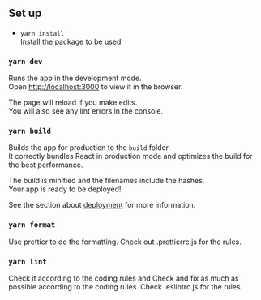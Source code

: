 ## Set up

- `yarn install`  
  Install the package to be used

### `yarn dev`

Runs the app in the development mode.\
Open [http://localhost:3000](http://localhost:3000) to view it in the browser.

The page will reload if you make edits.\
You will also see any lint errors in the console.

### `yarn build`

Builds the app for production to the `build` folder.\
It correctly bundles React in production mode and optimizes the build for the best performance.

The build is minified and the filenames include the hashes.\
Your app is ready to be deployed!

See the section about [deployment](https://facebook.github.io/create-react-app/docs/deployment) for more information.

### `yarn format`

Use prettier to do the formatting.
Check out .prettierrc.js for the rules.

### `yarn lint`

Check it according to the coding rules and
Check and fix as much as possible according to the coding rules.
Check .eslintrc.js for the rules.
